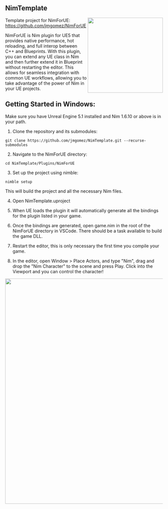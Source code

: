 ## NimTemplate
<img src="https://raw.githubusercontent.com/jmgomez/NimForUE/master/logo.png" width="240"  align="right">

Template project for NimForUE: https://github.com/jmgomez/NimForUE



NimForUE is Nim plugin for UE5 that provides native performance, hot reloading, and full interop between C++ and Blueprints. With this plugin, you can extend any UE class in Nim and then further extend it in Blueprint without restarting the editor. This allows for seamless integration with common UE workflows, allowing you to take advantage of the power of Nim in your UE projects.




## Getting Started in Windows:

Make sure you have Unreal Engine 5.1 installed and Nim 1.6.10 or above is in your path.

1. Clone the repository and its submodules:
```
git clone https://github.com/jmgomez/NimTemplate.git --recurse-submodules
```
2. Navigate to the NimForUE directory:
```
cd NimTemplate/Plugins/NimForUE
```
3. Set up the project using nimble:

```nimble setup```

This will build the project and all the necessary Nim files.

4. Open NimTemplate.uproject

5. When UE loads the plugin it will automatically generate all the bindings for the plugin listed in your game.

6. Once the bindings are generated, open game.nim in the root of the NimForUE directory in VSCode. There should be a task available to build the game DLL.

7. Restart the editor, this is only necessary the first time you compile your game.

8. In the editor, open Window > Place Actors, and type "Nim", drag and drop the "Nim Character" to the scene and press Play. Click into the Viewport and you can control the character!



<img src="https://uc13b33d7d1e9ee3fe5817e6e048.previews.dropboxusercontent.com/p/thumb/ABvPwCeTIIppCPy77orA5CqAzP-ckIoDTUi89tz-DwwLK4Bcgsb1YOLCgu90JeimBkEFPHXONFid8y2WszEFK_zj9CixHLW6YHjWgwkwTGvWOt-hJqogXMaw4hSQkt0y0JWn1DUGopZYlNZUQTsqpWrpG2WfoJSBJKYCjN6CBSPFLNJ-2xrpJ2flCwL2W8D_Xwt7Q0KzXOKsFrE0CAglFjQ4BU_MwFvC0RvS1MNj-fg1-Jtvy1irPQAMch24u454wQ48ogUGOrNedDKKwZckWWc2BgZkugmb3aC-EYPb8kHEfmiB6PXE0c5hMDGMhEn6EAKOjiN7X7OpVSYSy1QFK95uBo1Wqs5sSzD0dhKgxsvgT-qxUdVFPatpY1TsjTo7sOqihYBm9_W3_FKed4ZjjJ0pKrfaDRmQQT-dBZ6oY8QFlQ/p.jpeg" width="720"  >

